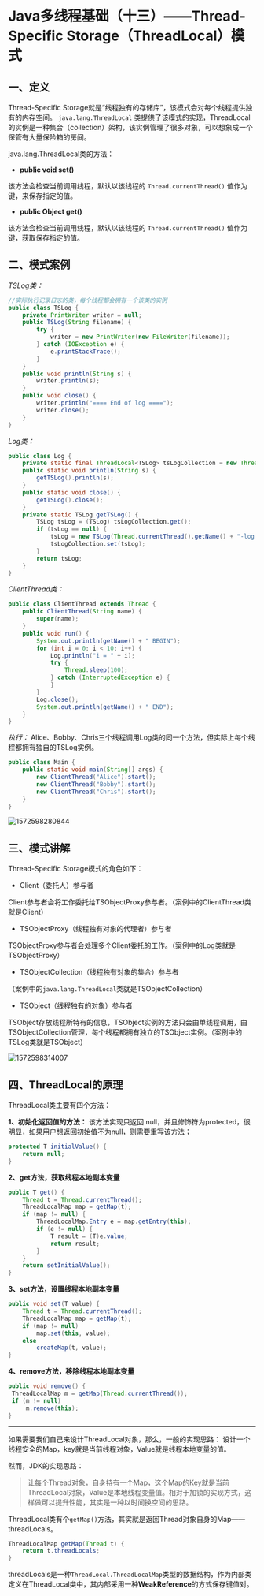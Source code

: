 # Java多线程基础（十三）——Thread-Specific Storage（ThreadLocal）模式

## 一、定义

Thread-Specific Storage就是“线程独有的存储库”，该模式会对每个线程提供独有的内存空间。
`java.lang.ThreadLocal` 类提供了该模式的实现，ThreadLocal的实例是一种集合（collection）架构，该实例管理了很多对象，可以想象成一个保管有大量保险箱的房间。

java.lang.ThreadLocal类的方法：

- **public void set()**

该方法会检查当前调用线程，默认以该线程的 `Thread.currentThread()` 值作为键，来保存指定的值。

- **public Object get()**

该方法会检查当前调用线程，默认以该线程的 `Thread.currentThread()` 值作为键，获取保存指定的值。

## 二、模式案例

*TSLog类：*

```java
//实际执行记录日志的类，每个线程都会拥有一个该类的实例
public class TSLog {
    private PrintWriter writer = null;
    public TSLog(String filename) {
        try {
            writer = new PrintWriter(new FileWriter(filename));
        } catch (IOException e) {
            e.printStackTrace();
        }
    }
    public void println(String s) {
        writer.println(s);
    }
    public void close() {
        writer.println("==== End of log ====");
        writer.close();
    }
}
```

*Log类：*

```java
public class Log {
    private static final ThreadLocal<TSLog> tsLogCollection = new ThreadLocal<TSLog>();
    public static void println(String s) {
        getTSLog().println(s);
    }
    public static void close() {
        getTSLog().close();
    }
    private static TSLog getTSLog() {
        TSLog tsLog = (TSLog) tsLogCollection.get();
        if (tsLog == null) {
            tsLog = new TSLog(Thread.currentThread().getName() + "-log.txt");
            tsLogCollection.set(tsLog);
        }
        return tsLog;
    }
}
```

*ClientThread类：*

```java
public class ClientThread extends Thread {
    public ClientThread(String name) {
        super(name);
    }
    public void run() {
        System.out.println(getName() + " BEGIN");
        for (int i = 0; i < 10; i++) {
            Log.println("i = " + i);
            try {
                Thread.sleep(100);
            } catch (InterruptedException e) {
            }
        }
        Log.close();
        System.out.println(getName() + " END");
    }
}
```

*执行：*
Alice、Bobby、Chris三个线程调用Log类的同一个方法，但实际上每个线程都拥有独自的TSLog实例。

```java
public class Main {
    public static void main(String[] args) {
        new ClientThread("Alice").start();
        new ClientThread("Bobby").start();
        new ClientThread("Chris").start();
    }
}
```

![1572598280844](../../../img/thread/thread-13.1.png)

## 三、模式讲解

Thread-Specific Storage模式的角色如下：

- Client（委托人）参与者

Client参与者会将工作委托给TSObjectProxy参与者。（案例中的ClientThread类就是Client）

- TSObjectProxy（线程独有对象的代理者）参与者

TSObjectProxy参与者会处理多个Client委托的工作。（案例中的Log类就是TSObjectProxy）

- TSObjectCollection（线程独有对象的集合）参与者

（案例中的`java.lang.ThreadLocal`类就是TSObjectCollection）

- TSObject（线程独有的对象）参与者

TSObject存放线程所特有的信息，TSObject实例的方法只会由单线程调用，由TSObjectCollection管理，每个线程都拥有独立的TSObject实例。（案例中的TSLog类就是TSObject）

![1572598314007](../../../img/thread/thread-13.2.png)

## 四、ThreadLocal的原理

ThreadLocal类主要有四个方法：

**1、初始化返回值的方法：**
该方法实现只返回 null，并且修饰符为protected，很明显，如果用户想返回初始值不为null，则需要重写该方法；

```java
protected T initialValue() {
    return null;
}
```

**2、get方法，获取线程本地副本变量**

```java
public T get() {
    Thread t = Thread.currentThread();
    ThreadLocalMap map = getMap(t);
    if (map != null) {
        ThreadLocalMap.Entry e = map.getEntry(this);
        if (e != null) {
            T result = (T)e.value;
            return result;
        }
    }
    return setInitialValue();
}
```

**3、set方法，设置线程本地副本变量**

```java
public void set(T value) {
    Thread t = Thread.currentThread();
    ThreadLocalMap map = getMap(t);
    if (map != null)
        map.set(this, value);
    else
        createMap(t, value);
}
```

**4、remove方法，移除线程本地副本变量**

```java
public void remove() {
 ThreadLocalMap m = getMap(Thread.currentThread());
 if (m != null)
     m.remove(this);
}
```

------

如果需要我们自己来设计ThreadLocal对象，那么，一般的实现思路：
设计一个线程安全的Map，key就是当前线程对象，Value就是线程本地变量的值。

然而，JDK的实现思路：

> 让每个Thread对象，自身持有一个Map，这个Map的Key就是当前ThreadLocal对象，Value是本地线程变量值。相对于加锁的实现方式，这样做可以提升性能，其实是一种以时间换空间的思路。

ThreadLocal类有个`getMap()`方法，其实就是返回Thread对象自身的Map——threadLocals。

```java
ThreadLocalMap getMap(Thread t) {
    return t.threadLocals;
}
```

threadLocals是一种`ThreadLocal.ThreadLocalMap`类型的数据结构，作为内部类定义在ThreadLocal类中，其内部采用一种**WeakReference**的方式保存键值对。


